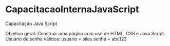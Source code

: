 # CapacitacaoInternaJavaScript

Capacitação Java Script         

Objetivo geral: Construir uma página com uso de HTML, CSS e Java Script. 
Usuário de senha válidos:
usuario = silas
senha = abc123
